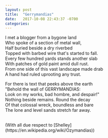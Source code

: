 ```yaml
---
layout: post
title:  "Gerrymandias"
date:   2017-10-08 22:43:37 -0700
categories: 
---
```


I met a blogger from a bygone land   
Who spoke of a section of metal wall,   
Half buried beside a dry riverbed   
Topped with barbed wire that's started to fall.   
Every few hundred yards stands another slab   
With patches of gold paint amid dull rust.   
From one side of this vast landscape made drab   
A hand had ruled uprooting any trust.   

For there is text that peeks above the earth   
"Behold the wall of GERRYMANDIAS:   
Look on my works, bad hombre, and despair!"   
Nothing beside remains. Round the decay   
Of that colossal wreck, boundless and bare   
The lone and level sands stretch far away.

<br />
(With all due respect to [Shelley](https://en.wikipedia.org/wiki/Ozymandias))